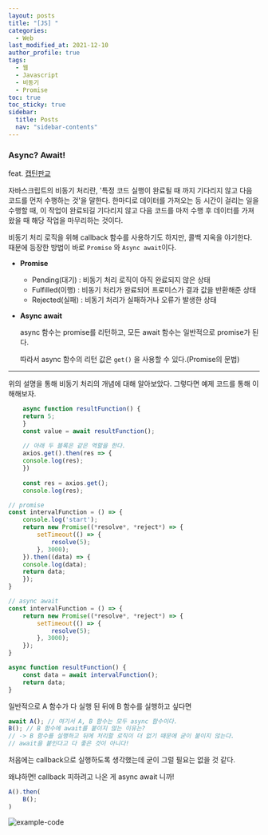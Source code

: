 ```yaml
---
layout: posts
title: "[JS] "
categories:
  - Web
last_modified_at: 2021-12-10
author_profile: true
tags:
  - 웹
  - Javascript
  - 비동기
  - Promise
toc: true
toc_sticky: true
sidebar:
  title: Posts
  nav: "sidebar-contents"
---
```


### Async? Await!


feat. [캡틴판교](https://joshua1988.github.io/web-development/javascript/promise-for-beginners/)

자바스크립트의 비동기 처리란, '특정 코드 실행이 완료될 때 까지 기다리지 않고 다음 코드를 먼저 수행하는 것'을 말한다. 한마디로 데이터를 가져오는 등 시간이 걸리는 일을 수행할 때, 이 작업이 완료되길 기다리지 않고 다음 코드를 마저 수행 후 데이터를 가져왔을 때 해당 작업을 마무리하는 것이다. 

비동기 처리 로직을 위해 callback 함수를 사용하기도 하지만, 콜백 지옥을 야기한다. 때문에 등장한 방법이 바로 `Promise` 와 `Async await`이다. 

- **Promise**
    - Pending(대기) : 비동기 처리 로직이 아직 완료되지 않은 상태
    - Fulfilled(이행) : 비동기 처리가 완료되어 프로미스가 결과 값을 반환해준 상태
    - Rejected(실패) : 비동기 처리가 실패하거나 오류가 발생한 상태
    
- **Async await**
    
    async 함수는 promise를 리턴하고, 모든 await 함수는 일반적으로 promise가 된다.
    
    따라서 async 함수의 리턴 값은 `get()` 을 사용할 수 있다.(Promise의 문법)
    
<hr />

위의 설명을 통해 비동기 처리의 개념에 대해 알아보았다. 그렇다면 예제 코드를 통해 이해해보자.

```jsx
    async function resultFunction() {
    return 5;
    }
    const value = await resultFunction();
    
    // 아래 두 블록은 같은 역할을 한다.
    axios.get().then(res => {
    console.log(res);
    })
    
    const res = axios.get();
    console.log(res);
```
    

```jsx
// promise
const intervalFunction = () => {
	console.log('start');
	return new Promise((*resolve*, *reject*) => {
		setTimeout(() => {
			resolve(5);
		}, 3000);
	}).then((data) => {
	console.log(data);
	return data;
	});
}

// async await
const intervalFunction = () => {
	return new Promise((*resolve*, *reject*) => {
		setTimeout(() => {
			resolve(5);
		}, 3000);
	});
}

async function resultFunction() {
	const data = await intervalFunction();
	return data;
}
```

일반적으로 A 함수가 다 실행 된 뒤에 B 함수를 실행하고 싶다면

```jsx
await A(); // 여기서 A, B 함수는 모두 async 함수이다.
B(); // B 함수에 await를 붙이지 않는 이유는? 
// -> B 함수를 실행하고 뒤에 처리할 로직이 더 없기 때문에 굳이 붙이지 않는다.
// await을 붙인다고 다 좋은 것이 아니다!
```

처음에는 callback으로 실행하도록 생각했는데 굳이 그럴 필요는 없을 것 같다.

왜냐하면! callback 피하려고 나온 게 async await 니까!

```jsx
A().then(
	B();
)
```

![example-code](https://user-images.githubusercontent.com/48341341/143876055-d0bf901f-e129-4502-bdd0-8b23f03fd5f8.png)